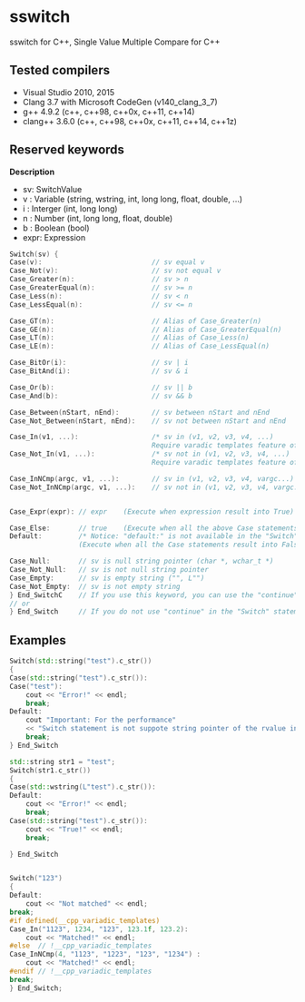 # sswitch
sswitch for C++, Single Value Multiple Compare for C++

## Tested compilers

* Visual Studio 2010, 2015
* Clang 3.7 with Microsoft CodeGen (v140_clang_3_7)
* g++ 4.9.2 (c++, c++98, c++0x, c++11, c++14)
* clang++ 3.6.0 (c++, c++98, c++0x, c++11, c++14, c++1z)

## Reserved keywords

**Description**

* sv: SwitchValue
* v : Variable    (string, wstring, int, long long, float, double, ...)
* i : Interger    (int, long long)
* n : Number    (int, long long, float, double)
* b : Boolean    (bool)
* expr: Expression


```C++
Switch(sv) {
Case(v):                           // sv equal v
Case_Not(v):                       // sv not equal v
Case_Greater(n):                   // sv > n
Case_GreaterEqual(n):              // sv >= n
Case_Less(n):                      // sv < n
Case_LessEqual(n):                 // sv <= n

Case_GT(n):                        // Alias of Case_Greater(n)
Case_GE(n):                        // Alias of Case_GreaterEqual(n)
Case_LT(n):                        // Alias of Case_Less(n)
Case_LE(n):                        // Alias of Case_LessEqual(n)

Case_BitOr(i):                     // sv | i
Case_BitAnd(i):                    // sv & i

Case_Or(b):                        // sv || b
Case_And(b):                       // sv && b

Case_Between(nStart, nEnd):        // sv between nStart and nEnd
Case_Not_Between(nStart, nEnd):    // sv not between nStart and nEnd

Case_In(v1, ...):                  /* sv in (v1, v2, v3, v4, ...)
                                   Require varadic templates feature of C++11. */
Case_Not_In(v1, ...):              /* sv not in (v1, v2, v3, v4, ...)
                                   Require varadic templates feature of C++11. */

Case_InNCmp(argc, v1, ...):        // sv in (v1, v2, v3, v4, vargc...)
Case_Not_InNCmp(argc, v1, ...):    // sv not in (v1, v2, v3, v4, vargc...)


Case_Expr(expr): // expr    (Execute when expression result into True)

Case_Else:       // true    (Execute when all the above Case statements result into False)
Default:         /* Notice: "default:" is not available in the "Switch" statement.
                 (Execute when all the Case statements result into False) */

Case_Null:       // sv is null string pointer (char *, wchar_t *)
Case_Not_Null:   // sv is not null string pointer
Case_Empty:      // sv is empty string ("", L"")
Case_Not_Empty:  // sv is not empty string
} End_SwitchC    // If you use this keyword, you can use the "continue" in the "Switch" statement.
// or
} End_Switch     // If you do not use "continue" in the "Switch" statement, then use this keyword.
```

## Examples
```C++
Switch(std::string("test").c_str())
{
Case(std::string("test").c_str()):
Case("test"):
    cout << "Error!" << endl;
    break;
Default:
    cout "Important: For the performance"
    << "Switch statement is not suppote string pointer of the rvalue instance." << endl;
    break;
} End_Switch

std::string str1 = "test";
Switch(str1.c_str())
{
Case(std::wstring(L"test").c_str()):
Default:
    cout << "Error!" << endl;
    break;
Case(std::string("test").c_str()):
    cout << "True!" << endl;
    break;

} End_Switch


Switch("123")
{
Default:
    cout << "Not matched" << endl;
break;
#if defined(__cpp_variadic_templates)
Case_In("1123", 1234, "123", 123.1f, 123.2):
    cout << "Matched!" << endl;
#else  // !__cpp_variadic_templates
Case_InNCmp(4, "1123", "1223", "123", "1234") :
    cout << "Matched!" << endl;
#endif // !__cpp_variadic_templates
break;
} End_Switch;
```
